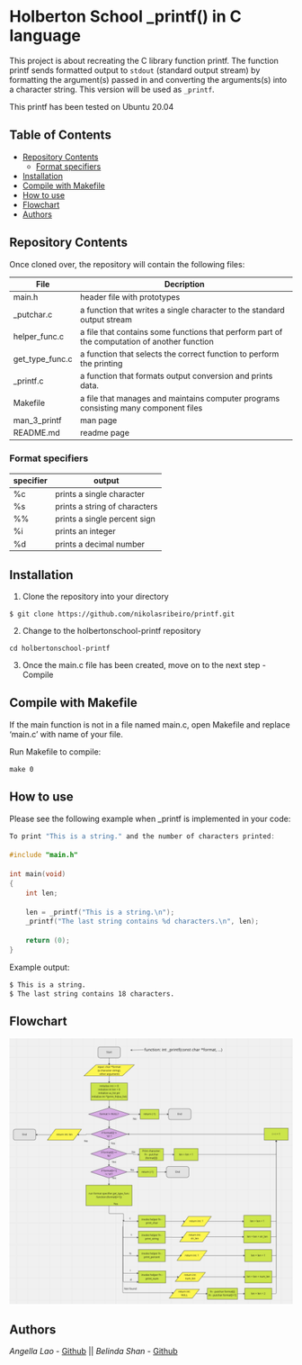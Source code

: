 # Holberton School _printf() in C language

This project is about recreating the C library function printf. The function printf sends formatted output to `stdout` (standard output stream) by formatting the argument(s) passed in and converting the arguments(s) into a character string. This version will be used as `_printf`.

This printf has been tested on Ubuntu 20.04



## Table of Contents

* [Repository Contents ](#Repository-Contents)
	* [Format specifiers](#Format-specifiers)
* [Installation](#Installation)
* [Compile with Makefile](#Compile-with-Makefile)
* [How to use](#How-to-use)
* [Flowchart](#Flowchart)
* [Authors](#Authors)



## Repository Contents

Once cloned over, the repository will contain the following files:

| **File**        | **Decription**                                               |
| --------------- | ------------------------------------------------------------ |
| main.h          | header file with prototypes                                  |
| \_putchar.c     | a function that writes a single character to the standard output stream |
| helper_func.c   | a file that contains some functions that perform part of the computation of another function |
| get_type_func.c | a function that selects the correct function to perform the printing |
| \_printf.c      | a function that formats output conversion and prints data.   |
| Makefile        | a file that manages and maintains computer programs consisting many component files |
| man_3_printf    | man page                                                     |
| README.md       | readme page                                                  |

### Format specifiers

| **specifier** | **output**                    |
| ------------- | ----------------------------- |
| %c            | prints a single character     |
| %s            | prints a string of characters |
| %%            | prints a single percent sign  |
| %i            | prints an integer             |
| %d            | prints a decimal number       |



## Installation

1. Clone the repository into your directory

```
$ git clone https://github.com/nikolasribeiro/printf.git
```
2. Change to the holbertonschool-printf repository

```
cd holbertonschool-printf
```

3. Once the main.c file has been created, move on to the next step - Compile



## Compile with Makefile

If the main function is not in a file named main.c, open Makefile and replace ‘main.c’ with name of your file.

Run Makefile to compile:

```
make 0
```



## How to use

Please see the following example when _printf is implemented in your code:

```c
To print "This is a string." and the number of characters printed:

#include "main.h"

int main(void)
{
	int len;

	len = _printf("This is a string.\n");
	_printf("The last string contains %d characters.\n", len);

	return (0);
}
```
Example output:
```
$ This is a string.
$ The last string contains 18 characters.
```



## Flowchart

![_printf_flowchart](./_printf_flowchart.png)



## Authors

*Angella Lao* - [Github](https://github.com/angellalao) || *Belinda Shan* - [Github](https://github.com/belindaHBTN)



